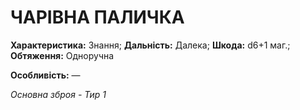 ﻿# ЧАРІВНА ПАЛИЧКА

**Характеристика:** Знання; **Дальність:** Далека; **Шкода:** d6+1 маг.; **Обтяження:** Одноручна

**Особливість:** —

*Основна зброя - Тир 1*